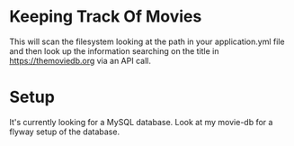 
# Keeping Track Of Movies
This will scan the filesystem looking at the path in your application.yml file 
and then look up the information searching on the title in https://themoviedb.org
via an API call.

# Setup
It's currently looking for a MySQL database.  Look at my movie-db for a flyway setup
of the database.
